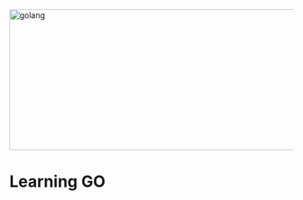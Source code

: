 <img src="https://i.imgur.com/1lVuCQk.jpg" alt="golang" width="1000" height="250px" align="center"/>

# Learning GO
